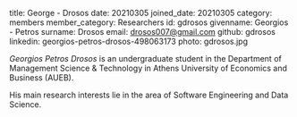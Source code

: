 title: George - Drosos
date: 20210305
joined_date: 20210305
category: members
member_category: Researchers
id: gdrosos
givenname: Georgios - Petros
surname: Drosos
email: drosos007@gmail.com
github: gdrosos
linkedin: georgios-petros-drosos-498063173
photo: gdrosos.jpg

_Georgios Petros Drosos_ is an undergraduate student in the Department of Management Science & Technology in Athens University of Economics and Business (AUEB).

His main research interests lie in the area of Software Engineering and Data Science.
